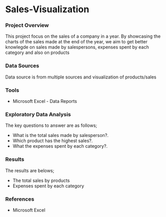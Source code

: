 # Sales-Visualization

### Project Overview

This project focus on the sales of a company in a year. By showcasing the charts of the sales made at the end of the year, we aim to get better knowlegde on sales made by salespersons, expenses spent by each category and also on products

### Data Sources

Data source is from multiple sources and visualization of products/sales

### Tools
- Microsoft Excel - Data Reports

### Exploratory Data Analysis
The key questions to answer are as follows;

- What is the total sales made by salesperson?.
- Which product has the highest sales?.
- What the expenses spent by each category?.

### Results

The results are belows;
- The total sales by products
- Expenses spent by each category

### References

- Microsoft Excel
